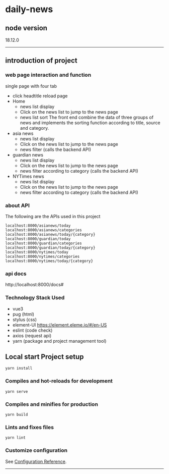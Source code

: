 <!--
 * @Author: xuqin.zhan xuqing.zhao@ichainfo.com
 * @Date: 2024-12-23 02:30:59
 * @LastEditors: xuqin.zhan xuqing.zhao@ichainfo.com
 * @LastEditTime: 2024-12-24 17:42:56
 * @FilePath: /COMP41720/README.md
 * @Description: 这是默认设置,请设置`customMade`, 打开koroFileHeader查看配置 进行设置: https://github.com/OBKoro1/koro1FileHeader/wiki/%E9%85%8D%E7%BD%AE
-->
# daily-news

## node version
18.12.0

---

## introduction of project
### web page interaction and function
single page with four tab
- click headtitle reload page
- Home
  - news list display
  - Click on the news list to jump to the news page
  - news list sort
  The front end combine the data of three groups of news and implements the sorting function according to title, source and category.
- asia news
  - news list display
  - Click on the news list to jump to the news page
  - news filter (calls the backend API) 
- guardian news
  - news list display
  - Click on the news list to jump to the news page
  - news filter according to category (calls the backend API) 
- NYTimes news
  - news list display
  - Click on the news list to jump to the news page
  - news filter according to category (calls the backend API) 


### about API
The following are the APIs used in this project
```
localhost:8000/asianews/today
localhost:8000/asianews/categories
localhost:8000/asianews/today/{category}
localhost:8000/guardian/today
localhost:8000/guardian/categories
localhost:8000/guardian/today/{category}
localhost:8000/nytimes/today
localhost:8000/nytimes/categories
localhost:8000/nytimes/today/{category}
```
### api docs
http://localhost:8000/docs#

### Technology Stack Used

- vue3
- pug (html)
- stylus (css)
- element-UI https://element.eleme.io/#/en-US
- eslint (code check)
- axios (request api)
- yarn (package and project management tool)

## Local start Project setup
```
yarn install
```

### Compiles and hot-reloads for development
```
yarn serve
```

### Compiles and minifies for production
```
yarn build
```

### Lints and fixes files
```
yarn lint
```

### Customize configuration
See [Configuration Reference](https://cli.vuejs.org/config/).

---

